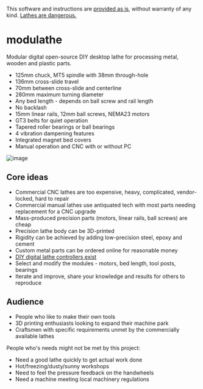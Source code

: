 This software and instructions are [provided as is](LICENSE), without warranty of any kind. [Lathes are dangerous.](https://www.worksafe.vic.gov.au/safe-use-metal-turning-lathes)

# modulathe

Modular digital open-source DIY desktop lathe for processing metal, wooden and plastic parts.

- 125mm chuck, MT5 spindle with 38mm through-hole
- 136mm cross-slide travel
- 70mm between cross-slide and centerline
- 280mm maximum turning diameter
- Any bed length - depends on ball screw and rail length
- No backlash
- 15mm linear rails, 12mm ball screws, NEMA23 motors
- GT3 belts for quiet operation
- Tapered roller bearings or ball bearings
- 4 vibration dampening features
- Integrated magnet bed covers
- Manual operation and CNC with or without PC

![image](https://github.com/user-attachments/assets/651034cf-7c9e-492d-bcfd-ec5f22770f54)

## Core ideas

- Commercial CNC lathes are too expensive, heavy, complicated, vendor-locked, hard to repair
- Commercial manual lathes use antiquated tech with most parts needing replacement for a CNC upgrade
- Mass-produced precision parts (motors, linear rails, ball screws) are cheap
- Precision lathe body can be 3D-printed
- Rigidity can be achieved by adding low-precision steel, epoxy and cement
- Custom metal parts can be ordered online for reasonable money
- [DIY digital lathe controllers exist](https://github.com/kachurovskiy/nanoels)
- Select and modify the modules - motors, bed length, tool posts, bearings
- Iterate and improve, share your knowledge and results for others to reproduce

## Audience

- People who like to make their own tools
- 3D printing enthusiasts looking to expand their machine park
- Craftsmen with specific requirements unmet by the commercially available lathes

People who's needs might not be met by this project:

- Need a good lathe quickly to get actual work done
- Hot/freezing/dusty/sunny workshops
- Need to feel the pressure feedback on the handwheels
- Need a machine meeting local machinery regulations
